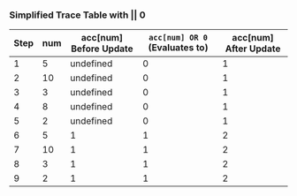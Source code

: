 ### Simplified Trace Table with || 0

| Step | num | acc[num] Before Update | `acc[num] OR 0` (Evaluates to) | acc[num] After Update |
| ---- | --- | ---------------------- | ------------------------------ | --------------------- |
| 1    | 5   | undefined              | 0                              | 1                     |
| 2    | 10  | undefined              | 0                              | 1                     |
| 3    | 3   | undefined              | 0                              | 1                     |
| 4    | 8   | undefined              | 0                              | 1                     |
| 5    | 2   | undefined              | 0                              | 1                     |
| 6    | 5   | 1                      | 1                              | 2                     |
| 7    | 10  | 1                      | 1                              | 2                     |
| 8    | 3   | 1                      | 1                              | 2                     |
| 9    | 2   | 1                      | 1                              | 2                     |
